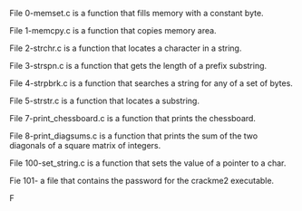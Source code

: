 File 0-memset.c is a function that fills memory with a constant byte.

File 1-memcpy.c is a function that copies memory area.

File 2-strchr.c is a function that locates a character in a string.

File 3-strspn.c is a function that gets the length of a prefix substring.

File 4-strpbrk.c is a function that searches a string for any of a set of bytes.

File 5-strstr.c is a function that locates a substring.

File 7-print_chessboard.c is a function that prints the chessboard.

File 8-print_diagsums.c is a function that prints the sum of the two diagonals of a square matrix of integers.

File 100-set_string.c is a function that sets the value of a pointer to a char.

Fie 101- a file that contains the password for the crackme2 executable.

F
